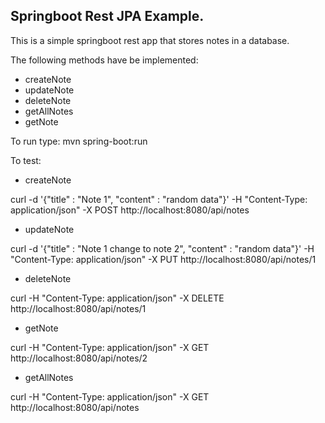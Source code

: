 ## Springboot Rest JPA Example.

This is a simple springboot rest app that stores notes in a database.

The following methods have be implemented:

- createNote
- updateNote
- deleteNote
- getAllNotes
- getNote

To run type: mvn spring-boot:run

To test:

- createNote

curl -d '{"title" : "Note 1", "content" : "random data"}' -H "Content-Type: application/json" -X POST http://localhost:8080/api/notes

- updateNote

curl -d '{"title" : "Note 1 change to note 2", "content" : "random data"}' -H "Content-Type: application/json" -X PUT http://localhost:8080/api/notes/1

- deleteNote

curl -H "Content-Type: application/json" -X DELETE http://localhost:8080/api/notes/1

- getNote

curl -H "Content-Type: application/json" -X GET http://localhost:8080/api/notes/2

- getAllNotes

curl -H "Content-Type: application/json" -X GET http://localhost:8080/api/notes
